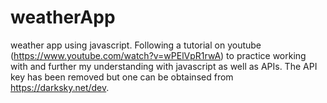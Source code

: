 # weatherApp
weather app using javascript. 
Following a tutorial on youtube (https://www.youtube.com/watch?v=wPElVpR1rwA) to practice working with and further my understanding with javascript as well as APIs. 
The API key has been removed but one can be obtainsed from https://darksky.net/dev. 